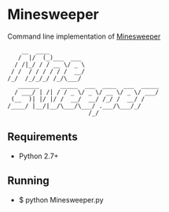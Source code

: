 Minesweeper
===========
Command line implementation of [Minesweeper](https://en.wikipedia.org/wiki/Microsoft_Minesweeper)

```
    __  ____
   /  |/  (_)___  ___
  / /|_/ / / __ \/ _ \
 / /  / / / / / /  __/ 
/_/  /_/_/_/ /_/\___/
   ______      _____  ___  ____  ___  _____
  / ___/ | /| / / _ \/ _ \/ __ \/ _ \/ ___/
 (__  )| |/ |/ /  __/  __/ /_/ /  __/ /    
/____/ |__/|__/\___/\___/ .___/\___/_/
                       /_/             
```

Requirements
------------
* Python 2.7+

Running
-------
* $ python Minesweeper.py
